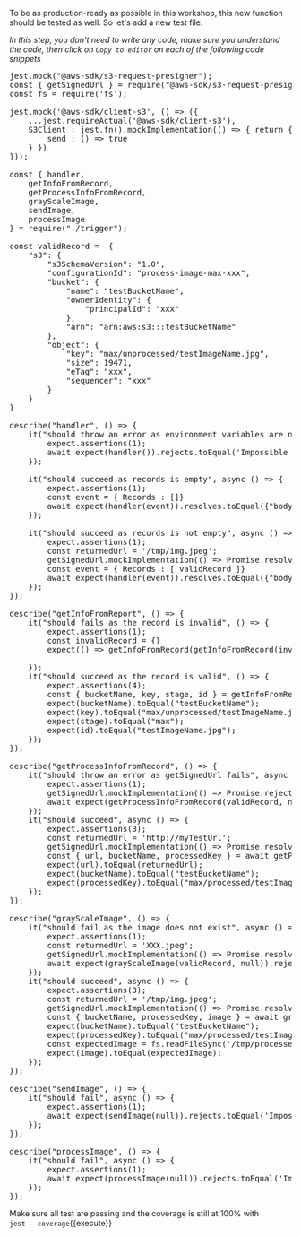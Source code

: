 To be as production-ready as possible in this workshop, this new function should be tested as well. So let's add a new test file.

*In this step, you don't need to write any code, make sure you understand the code, then click on `Copy to editor` on each of the following code snippets* 

<pre class="file" data-filename="trigger.spec.js" data-target="replace">
jest.mock("@aws-sdk/s3-request-presigner");
const { getSignedUrl } = require("@aws-sdk/s3-request-presigner");
const fs = require('fs');

jest.mock('@aws-sdk/client-s3', () => ({
    ...jest.requireActual('@aws-sdk/client-s3'),
    S3Client : jest.fn().mockImplementation(() => { return {
        send : () => true
    } })
}));

const { handler, 
    getInfoFromRecord, 
    getProcessInfoFromRecord, 
    grayScaleImage,
    sendImage,
    processImage
} = require("./trigger");

const validRecord =  {
    "s3": {
        "s3SchemaVersion": "1.0",
        "configurationId": "process-image-max-xxx",
        "bucket": {
            "name": "testBucketName",
            "ownerIdentity": {
                "principalId": "xxx"
            },
            "arn": "arn:aws:s3:::testBucketName"
        },
        "object": {
            "key": "max/unprocessed/testImageName.jpg",
            "size": 19471,
            "eTag": "xxx",
            "sequencer": "xxx"
        }
    }
}

describe("handler", () => {
    it("should throw an error as environment variables are not set", async () => {
        expect.assertions(1);
        await expect(handler()).rejects.toEqual('Impossible to process the image');
    });

    it("should succeed as records is empty", async () => {
        expect.assertions(1);
        const event = { Records : []}
        await expect(handler(event)).resolves.toEqual({"body": "{\"processed\":0}", "statusCode": 200});
    });

    it("should succeed as records is not empty", async () => {
        expect.assertions(1);
        const returnedUrl = '/tmp/img.jpeg';
        getSignedUrl.mockImplementation(() => Promise.resolve(returnedUrl));
        const event = { Records : [ validRecord ]}
        await expect(handler(event)).resolves.toEqual({"body": "{\"processed\":1}", "statusCode": 200});
    });
});

describe("getInfoFromReport", () => {
    it("should fails as the record is invalid", () => {
        expect.assertions(1);
        const invalidRecord = {}
        expect(() => getInfoFromRecord(getInfoFromRecord(invalidRecord))).toThrowError("Impossible to retrieve info from the record");
       
    });
    it("should succeed as the record is valid", () => {
        expect.assertions(4);
        const { bucketName, key, stage, id } = getInfoFromRecord(validRecord);
        expect(bucketName).toEqual("testBucketName");
        expect(key).toEqual("max/unprocessed/testImageName.jpg");
        expect(stage).toEqual("max");
        expect(id).toEqual("testImageName.jpg");
    });
});

describe("getProcessInfoFromRecord", () => {
    it("should throw an error as getSignedUrl fails", async () => {
        expect.assertions(1);
        getSignedUrl.mockImplementation(() => Promise.reject());
        await expect(getProcessInfoFromRecord(validRecord, null)).rejects.toEqual('Impossible to retrieve the url from the record');
    });
    it("should succeed", async () => {
        expect.assertions(3);
        const returnedUrl = 'http://myTestUrl';
        getSignedUrl.mockImplementation(() => Promise.resolve(returnedUrl));
        const { url, bucketName, processedKey } = await getProcessInfoFromRecord(validRecord, null);
        expect(url).toEqual(returnedUrl);
        expect(bucketName).toEqual("testBucketName");
        expect(processedKey).toEqual("max/processed/testImageName.jpg");
    });
});

describe("grayScaleImage", () => {
    it("should fail as the image does not exist", async () => {
        expect.assertions(1);
        const returnedUrl = 'XXX.jpeg';
        getSignedUrl.mockImplementation(() => Promise.resolve(returnedUrl));
        await expect(grayScaleImage(validRecord, null)).rejects.toEqual('Impossible to generate the image');
    });
    it("should succeed", async () => {
        expect.assertions(3);
        const returnedUrl = '/tmp/img.jpeg';
        getSignedUrl.mockImplementation(() => Promise.resolve(returnedUrl));
        const { bucketName, processedKey, image } = await grayScaleImage(validRecord, null);
        expect(bucketName).toEqual("testBucketName");
        expect(processedKey).toEqual("max/processed/testImageName.jpg");
        const expectedImage = fs.readFileSync('/tmp/processed_img.jpeg');
        expect(image).toEqual(expectedImage);
    });
});

describe("sendImage", () => {
    it("should fail", async () => {
        expect.assertions(1);
        await expect(sendImage(null)).rejects.toEqual('Impossible to send the image');
    });
});

describe("processImage", () => {
    it("should fail", async () => {
        expect.assertions(1);
        await expect(processImage(null)).rejects.toEqual('Impossible to process the image');
    });
});
</pre>

Make sure all test are passing and the coverage is still at 100% with    
`jest --coverage`{{execute}}